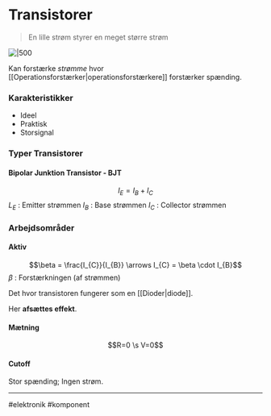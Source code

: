 # Transistorer
>En lille strøm styrer en meget større strøm

![|500](http://hades.mech.northwestern.edu/images/a/ad/Npn_transistor_diagram.gif)

Kan forstærke *strømme* hvor [[Operationsforstærker|operationsforstærkere]] forstærker spænding.

### Karakteristikker
- Ideel
- Praktisk
- Storsignal

### Typer Transistorer
#### Bipolar Junktion Transistor - BJT

$$I_{E} = I_{B} + I_{C}$$
$L_{E}$ : Emitter strømmen
$I_{B}$ : Base strømmen
$I_{C}$ : Collector strømmen

### Arbejdsområder
#### Aktiv
$$\beta = \frac{I_{C}}{I_{B}} \arrows I_{C} = \beta \cdot I_{B}$$
$\beta$ : Forstærkningen (af strømmen)

Det hvor transistoren fungerer som en [[Dioder|diode]].

Her **afsættes effekt**.

#### Mætning
$$R=0 \s V=0$$

#### Cutoff
Stor spænding; Ingen strøm.

---
#elektronik #komponent